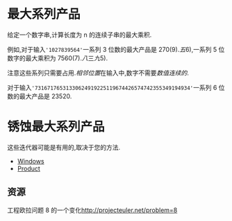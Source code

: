 # 最大系列产品

给定一个数字串,计算长度为 n 的连续子串的最大乘积.

例如,对于输入`'1027839564'`一系列 3 位数的最大产品是 270(9).*五*6),一系列 5 位数字的最大乘积为 7560(7).*八*三*九*5).

注意这些系列只需要占用.*相邻位置*在输入中,数字不需要*数值连续的*.

对于输入`'73167176531330624919225119674426574742355349194934'`一系列 6 位数的最大产品是 23520.

# 锈蚀最大系列产品

这些迭代器可能是有用的,取决于您的方法.

- [Windows](https://doc.rust-lang.org/std/primitive.slice.html#method.windows)
- [Product](https://doc.rust-lang.org/std/iter/trait.Iterator.html#method.product)

[help-page]: https://exercism.io/tracks/rust/learning
[modules]: https://doc.rust-lang.org/book/2018-edition/ch07-00-modules.html
[cargo]: https://doc.rust-lang.org/book/2018-edition/ch14-00-more-about-cargo.html
[rust-tests]: https://doc.rust-lang.org/book/2018-edition/ch11-02-running-tests.html

## 资源

工程欧拉问题 8 的一个变化<http://projecteuler.net/problem=8>
